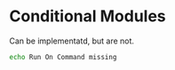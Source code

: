 # Conditional Modules

Can be implementatd, but are not.

[//]: #command_missing
```bash
echo Run On Command missing
```
